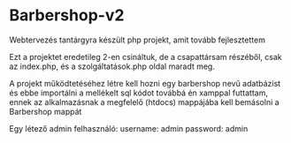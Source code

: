 # Barbershop-v2
Webtervezés tantárgyra készült php projekt, amit tovább fejlesztettem

Ezt a projektet eredetileg 2-en csináltuk, de a csapattársam részéből, csak az index.php, és a szolgáltatások.php oldal maradt meg.

A projekt  működtetéséhez létre kell hozni egy barbershop nevű adatbázist és ebbe importálni a mellékelt sql kódot
továbbá én xamppal futtattam, ennek az alkalmazásnak a megfelelő (htdocs) mappájába kell bemásolni a Barbershop mappát

Egy létező admin felhasználó:
username: admin
password: admin
